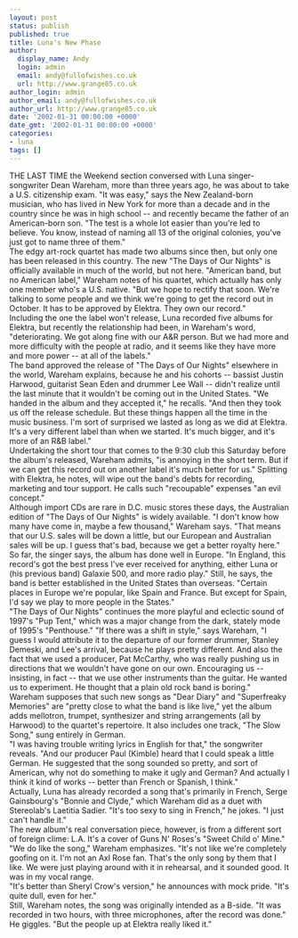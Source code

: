 ```yaml
---
layout: post
status: publish
published: true
title: Luna's New Phase
author:
  display_name: Andy
  login: admin
  email: andy@fullofwishes.co.uk
  url: http://www.grange85.co.uk
author_login: admin
author_email: andy@fullofwishes.co.uk
author_url: http://www.grange85.co.uk
date: '2002-01-31 00:00:00 +0000'
date_gmt: '2002-01-31 00:00:00 +0000'
categories:
- luna
tags: []
---
```

<p>THE LAST TIME the Weekend section conversed with Luna singer- songwriter Dean Wareham, more than three years ago, he was about to take a U.S. citizenship exam. "It was easy," says the New Zealand-born musician, who has lived in New York for more than a decade and in the country since he was in high school -- and recently became the father of an American-born son. "The test is a whole lot easier than you're led to believe. You know, instead of naming all 13 of the original colonies, you've just got to name three of them."<br />The edgy art-rock quartet has made two albums since then, but only one has been released in this country. The new "The Days of Our Nights" is officially available in much of the world, but not here. "American band, but no American label," Wareham notes of his quartet, which actually has only one member who's a U.S. native. "But we hope to rectify that soon. We're talking to some people and we think we're going to get the record out in October. It has to be approved by Elektra. They own our record."<br />Including the one the label won't release, Luna recorded five albums for Elektra, but recently the relationship had been, in Wareham's word, "deteriorating. We got along fine with our A&R person. But we had more and more difficulty with the people at radio, and it seems like they have more and more power -- at all of the labels."<br />The band approved the release of "The Days of Our Nights" elsewhere in the world, Wareham explains, because he and his cohorts -- bassist Justin Harwood, guitarist Sean Eden and drummer Lee Wall -- didn't realize until the last minute that it wouldn't be coming out in the United States. "We handed in the album and they accepted it," he recalls. "And then they took us off the release schedule. But these things happen all the time in the music business. I'm sort of surprised we lasted as long as we did at Elektra. It's a very different label than when we started. It's much bigger, and it's more of an R&B label."<br />Undertaking the short tour that comes to the 9:30 club this Saturday before the album's released, Wareham admits, "is annoying in the short term. But if we can get this record out on another label it's much better for us." Splitting with Elektra, he notes, will wipe out the band's debts for recording, marketing and tour support. He calls such "recoupable" expenses "an evil concept."<br />Although import CDs are rare in D.C. music stores these days, the Australian edition of "The Days of Our Nights" is widely available. "I don't know how many have come in, maybe a few thousand," Wareham says. "That means that our U.S. sales will be down a little, but our European and Australian sales will be up. I guess that's bad, because we get a better royalty here."<br />So far, the singer says, the album has done well in Europe. "In England, this record's got the best press I've ever received for anything, either Luna or (his previous band) Galaxie 500, and more radio play." Still, he says, the band is better established in the United States than overseas. "Certain places in Europe we're popular, like Spain and France. But except for Spain, I'd say we play to more people in the States."<br />"The Days of Our Nights" continues the more playful and eclectic sound of 1997's "Pup Tent," which was a major change from the dark, stately mode of 1995's "Penthouse." "If there was a shift in style," says Wareham, "I guess I would attribute it to the departure of our former drummer, Stanley Demeski, and Lee's arrival, because he plays pretty different. And also the fact that we used a producer, Pat McCarthy, who was really pushing us in directions that we wouldn't have gone on our own. Encouraging us -- insisting, in fact -- that we use other instruments than the guitar. He wanted us to experiment. He thought that a plain old rock band is boring."<br />Wareham supposes that such new songs as "Dear Diary" and "Superfreaky Memories" are "pretty close to what the band is like live," yet the album adds mellotron, trumpet, synthesizer and string arrangements (all by Harwood) to the quartet's repertoire. It also includes one track, "The Slow Song," sung entirely in German.<br />"I was having trouble writing lyrics in English for that," the songwriter reveals. "And our producer Paul (Kimble) heard that I could speak a little German. He suggested that the song sounded so pretty, and sort of American, why not do something to make it ugly and German? And actually I think it kind of works -- better than French or Spanish, I think."<br />Actually, Luna has already recorded a song that's primarily in French, Serge Gainsbourg's "Bonnie and Clyde," which Wareham did as a duet with Stereolab's Laetitia Sadier. "It's too sexy to sing in French," he jokes. "I just can't handle it."<br />The new album's real conversation piece, however, is from a different sort of foreign clime: L.A. It's a cover of Guns N' Roses's "Sweet Child o' Mine."<br />"We do like the song," Wareham emphasizes. "It's not like we're completely goofing on it. I'm not an Axl Rose fan. That's the only song by them that I like. We were just playing around with it in rehearsal, and it sounded good. It was in my vocal range.<br />"It's better than Sheryl Crow's version," he announces with mock pride. "It's quite dull, even for her."<br />Still, Wareham notes, the song was originally intended as a B-side. "It was recorded in two hours, with three microphones, after the record was done." He giggles. "But the people up at Elektra really liked it."</p>
